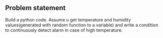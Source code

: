 ## Problem statement

Build a python code. Assume u get temperature and humidity values(generated with random function to a variable) and write a condition to continuously detect alarm in case of high temperature.
